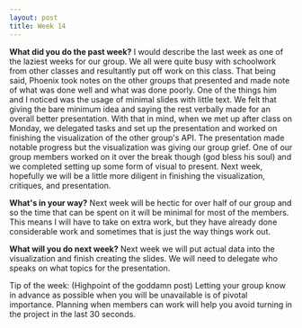 ```yaml
---
layout: post
title: Week 14
---
```


<b>What did you do the past week?</b>
I would describe the last week as one of the laziest weeks for our group. We all were quite busy with schoolwork from other classes and resultantly put off work on this class. That being said, Phoenix took notes on the other groups that presented and made note of what was done well and what was done poorly. One of the things him and I noticed was the usage of minimal slides with little text. We felt that giving the bare minimum idea and saying the rest verbally made for an overall better presentation. With that in mind, when we met up after class on Monday, we delegated tasks and set up the presentation and worked on finishing the visualization of the other group's API. The presentation made notable progress but the visualization was giving our group grief. One of our group members worked on it over the break though (god bless his soul) and we completed setting up some form of visual to present. Next week, hopefully we will be a little more diligent in finishing the visualization, critiques, and presentation.

<b>What's in your way?</b>
Next week will be hectic for over half of our group and so the time that can be spent on it will be minimal for most of the members. This means I will have to take on extra work, but they have already done considerable work and sometimes that is just the way things work out.

<b>What will you do next week?</b>
Next week we will put actual data into the visualization and finish creating the slides. We will need to delegate who speaks on what topics for the presentation.

Tip of the week: (Highpoint of the goddamn post) Letting your group know in advance as possible when you will be unavailable is of pivotal importance. Planning when members can work will help you avoid turning in the project in the last 30 seconds.


